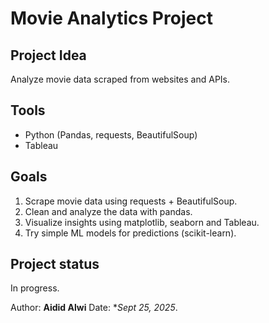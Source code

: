 # Movie Analytics Project

## Project Idea
Analyze movie data scraped from websites and APIs.

## Tools
- Python (Pandas, requests, BeautifulSoup)
- Tableau

## Goals
1. Scrape movie data using requests + BeautifulSoup.
2. Clean and analyze the data with pandas.
3. Visualize insights using matplotlib, seaborn and Tableau.
4. Try simple ML models for predictions (scikit-learn).

## Project status
In progress.

Author: **Aidid Alwi**
Date: **Sept 25, 2025*.
